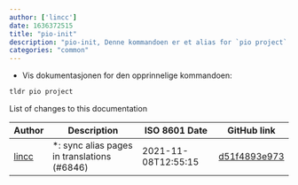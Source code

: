 ```yaml
---
author: ['lincc']
date: 1636372515
title: "pio-init"
description: "pio-init, Denne kommandoen er et alias for `pio project`."
categories: "common"
---
```

- Vis dokumentasjonen for den opprinnelige kommandoen:

```bash
tldr pio project
```
List of changes to this documentation


Author | Description | ISO 8601 Date | GitHub link
------|-----|-----|-----
[lincc](mailto:46962923+blueskyson@users.noreply.github.com) | *: sync alias pages in translations (#6846) | 2021-11-08T12:55:15 | [d51f4893e973](https://github.com/tldr-pages/tldr/commit/d51f4893e973508f79168db1220c0556c9f88743)

